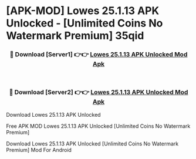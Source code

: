 # [APK-MOD] Lowes 25.1.13 APK Unlocked - [Unlimited Coins No Watermark Premium] 35qid



<div align="center">
<h3>🔴 Download [Server1] 👉👉 <a href="https://momento.my/?title=Lowes_25.1.13_APK_Unlocked">Lowes 25.1.13 APK Unlocked Mod Apk</a></h3><br>

<h3>🔴 Download [Server2] 👉👉 <a href="https://momento.my/?title=Lowes_25.1.13_APK_Unlocked">Lowes 25.1.13 APK Unlocked Mod Apk</a></h3>
</div>



Download Lowes 25.1.13 APK Unlocked 

Free APK MOD Lowes 25.1.13 APK Unlocked [Unlimited Coins No Watermark Premium]

Download Lowes 25.1.13 APK Unlocked [Unlimited Coins No Watermark Premium] Mod For Android
